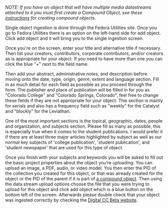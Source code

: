 *NOTE: If you have an object that will have multiple media datastreams
attached to it you must first create a Compound Object, see these [instructions][COMP_OBJ]
for creating compound objects.*

Single object ingestion is done through the Fedora Utilities site. Once
you go to Fedora Utilities there is an option on the left-hand side for
add object. Click add object and it will bring you to the single
ingestion screen.

Once you're on the screen, enter your title and alternative title if
necessary. Then list your creators, contributors, corporate
contributors, and/or creators as is appropriate for your object. If you
need to have more than one you can click the blue "+" next to the field
name.

Then add your abstract, administrative notes, and description before
moving onto the date, type, origin, genre, extent and language section.
Fill in as much detail for each field as possible as you proceed through
the form. The publisher and place of publication will be filled in for
you as "Colorado College" and "Colorado Springs, Colorado", feel free to
change these fields if they are not appropriate for your object. This
section is mainly for serials and also has a frequency field such as
"weekly" for the Catalyst and "blockly" for the Leviathan.

One of the most important sections is the topical, geographic, dates,
people and organization, and subjects section. Please fill as many as
possible, this is especially true when it comes to the student
publications. I would prefer it if there are at least three major
articles highlighted by subject as well as our normal key subjects of
'college publication', 'student publication', and 'student newspaper'
that are used for this type of object.

Once you finish with your subjects and keywords you will be asked to
fill out the basic project properties about the object you’re uploading.
You can upload an image, a PDF, audio, or video model. You then enter
the PID of the collection you created for this object, or that was
already created for the object or the PID of the parent if it is part of
[a compound object][COMP_OBJ]. Then using the data stream upload
options choose the file that you were trying to upload for this object
and click add object which is a blue button on the bottom left of the
screen. Afterwards please double check that your object was ingested
correctly by checking the [Digital CC Beta website](https://digitalccbeta.coloradocollege.edu).

[COMP_OBJ]: /ingestion-of-digital-objects/compound-objects

